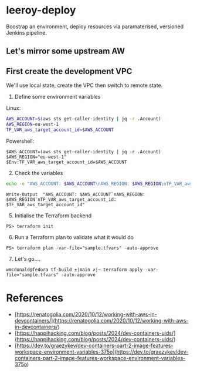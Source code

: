 # leeroy-deploy
Boostrap an environment, deploy resources via paramaterised, versioned Jenkins pipeline.

## Let's mirror some upstream AW

## First create the development VPC

We'll use local state, create the VPC then switch to remote state.

1. Define some environment variables

Linux:
```bash
AWS_ACCOUNT=$(aws sts get-caller-identity | jq -r .Account)
AWS_REGION=eu-west-1
TF_VAR_aws_target_account_id=$AWS_ACCOUNT
```

Powershell:
```pwsh
$AWS_ACCOUNT=(aws sts get-caller-identity | jq -r .Account)
$AWS_REGION="eu-west-1"
$Env:TF_VAR_aws_target_account_id=$AWS_ACCOUNT
```

2. Check the variables

```bash
echo -e "AWS_ACCOUNT: $AWS_ACCOUNT\nAWS_REGION: $AWS_REGION\nTF_VAR_aws_target_account_id: $TF_VAR_aws_target_account_id\n"
```

```pwsh
Write-Output  "AWS_ACCOUNT: $AWS_ACCOUNT`nAWS_REGION: $AWS_REGION`nTF_VAR_aws_target_account_id: $TF_VAR_aws_target_account_id"
```

5. Initialise the Terraform backend

```
PS> terraform init
```

6. Run a Terraform plan to validate what it would do

```
PS> terraform plan -var-file="sample.tfvars" -auto-approve
```

7. Let's go....

```
wmcdonald@fedora tf-build ±|main ✗|→ terraform apply -var-file="sample.tfvars" -auto-approve
```


# References

- [https://renatogolia.com/2020/10/12/working-with-aws-in-devcontainers/](<https://renatogolia.com/2020/10/12/working-with-aws-in-devcontainers/>)
- [https://happihacking.com/blog/posts/2024/dev-containers-uids/](<https://happihacking.com/blog/posts/2024/dev-containers-uids/>)
- [https://dev.to/graezykev/dev-containers-part-2-image-features-workspace-environment-variables-375o](<https://dev.to/graezykev/dev-containers-part-2-image-features-workspace-environment-variables-375o>)
